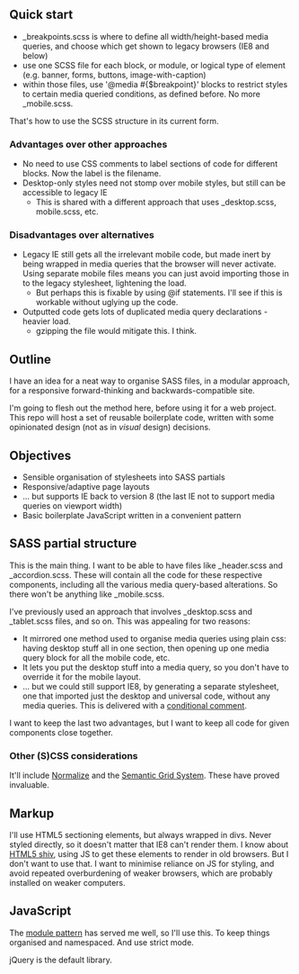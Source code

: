 ## Quick start

+ _breakpoints.scss is where to define all width/height-based media queries, and choose which get shown to legacy browsers (IE8 and below)
+ use one SCSS file for each block, or module, or logical type of element (e.g. banner, forms, buttons, image-with-caption)
+ within those files, use '@media #{$breakpoint}' blocks to restrict styles to certain media queried conditions, as defined before. No more _mobile.scss.

That's how to use the SCSS structure in its current form.

### Advantages over other approaches

+ No need to use CSS comments to label sections of code for different blocks. Now the label is the filename.
+ Desktop-only styles need not stomp over mobile styles, but still can be accessible to legacy IE
  + This is shared with a different approach that uses _desktop.scss, mobile.scss, etc.

### Disadvantages over alternatives

+ Legacy IE still gets all the irrelevant mobile code, but made inert by being wrapped in media queries that the browser will never activate. Using separate mobile files means you can just avoid importing those in to the legacy stylesheet, lightening the load.
  + But perhaps this is fixable by using @if statements. I'll see if this is workable without uglying up the code.
+ Outputted code gets lots of duplicated media query declarations - heavier load.
  + gzipping the file would mitigate this. I think.

## Outline

I have an idea for a neat way to organise SASS files, in a modular approach, for a responsive forward-thinking and backwards-compatible site.

I'm going to flesh out the method here, before using it for a web project. This repo will host a set of reusable boilerplate code, written with some opinionated design (not as in *visual* design) decisions.

## Objectives

+ Sensible organisation of stylesheets into SASS partials
+ Responsive/adaptive page layouts
+ ... but supports IE back to version 8 (the last IE not to support media queries on viewport width)
+ Basic boilerplate JavaScript written in a convenient pattern

## SASS partial structure

This is the main thing. I want to be able to have files like _header.scss and _accordion.scss. These will contain all the code for these respective components, including all the various media query-based alterations. So there won't be anything like _mobile.scss.

I've previously used an approach that involves _desktop.scss and _tablet.scss files, and so on. This was appealing for two reasons:

+ It mirrored one method used to organise media queries using plain css: having desktop stuff all in one section, then opening up one media query block for all the mobile code, etc.
+ It lets you put the desktop stuff into a media query, so you don't have to override it for the mobile layout.
+ ... but we could still support IE8, by generating a separate stylesheet, one that imported just the desktop and universal code, without any media queries. This is delivered with a [conditional comment](http://www.quirksmode.org/css/condcom.html).

I want to keep the last two advantages, but I want to keep all code for given components close together.

### Other (S)CSS considerations

It'll include [Normalize](http://necolas.github.io/normalize.css/) and the [Semantic Grid System](http://semantic.gs/). These have proved invaluable.

## Markup

I'll use HTML5 sectioning elements, but always wrapped in divs. Never styled directly, so it doesn't matter that IE8 can't render them. I know about [HTML5 shiv](https://github.com/aFarkas/html5shiv), using JS to get these elements to render in old browsers. But I don't want to use that. I want to minimise reliance on JS for styling, and avoid repeated overburdening of weaker browsers, which are probably installed on weaker computers.

## JavaScript

The [module pattern](http://addyosmani.com/resources/essentialjsdesignpatterns/book/#modulepatternjavascript) has served me well, so I'll use this. To keep things organised and namespaced. And use strict mode.

jQuery is the default library.
